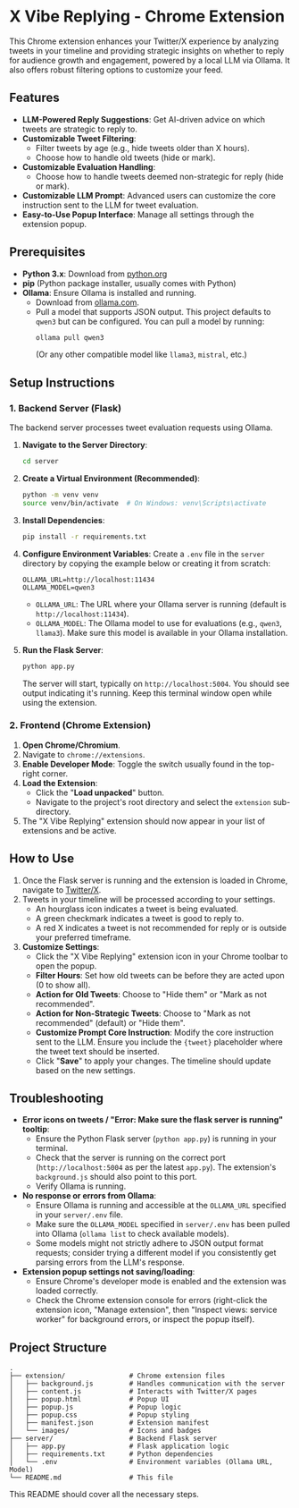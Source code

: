 # X Vibe Replying - Chrome Extension

This Chrome extension enhances your Twitter/X experience by analyzing tweets in your timeline and providing strategic insights on whether to reply for audience growth and engagement, powered by a local LLM via Ollama. It also offers robust filtering options to customize your feed.

## Features

*   **LLM-Powered Reply Suggestions**: Get AI-driven advice on which tweets are strategic to reply to.
*   **Customizable Tweet Filtering**:
    *   Filter tweets by age (e.g., hide tweets older than X hours).
    *   Choose how to handle old tweets (hide or mark).
*   **Customizable Evaluation Handling**:
    *   Choose how to handle tweets deemed non-strategic for reply (hide or mark).
*   **Customizable LLM Prompt**: Advanced users can customize the core instruction sent to the LLM for tweet evaluation.
*   **Easy-to-Use Popup Interface**: Manage all settings through the extension popup.

## Prerequisites

*   **Python 3.x**: Download from [python.org](https://www.python.org/)
*   **pip** (Python package installer, usually comes with Python)
*   **Ollama**: Ensure Ollama is installed and running.
    *   Download from [ollama.com](https://ollama.com/).
    *   Pull a model that supports JSON output. This project defaults to `qwen3` but can be configured. You can pull a model by running:
        ```bash
        ollama pull qwen3
        ```
        (Or any other compatible model like `llama3`, `mistral`, etc.)

## Setup Instructions

### 1. Backend Server (Flask)

The backend server processes tweet evaluation requests using Ollama.

1.  **Navigate to the Server Directory**:
    ```bash
    cd server
    ```

2.  **Create a Virtual Environment (Recommended)**:
    ```bash
    python -m venv venv
    source venv/bin/activate  # On Windows: venv\Scripts\activate
    ```

3.  **Install Dependencies**:
    ```bash
    pip install -r requirements.txt
    ```

4.  **Configure Environment Variables**:
    Create a `.env` file in the `server` directory by copying the example below or creating it from scratch:
    ```
    OLLAMA_URL=http://localhost:11434
    OLLAMA_MODEL=qwen3
    ```
    *   `OLLAMA_URL`: The URL where your Ollama server is running (default is `http://localhost:11434`).
    *   `OLLAMA_MODEL`: The Ollama model to use for evaluations (e.g., `qwen3`, `llama3`). Make sure this model is available in your Ollama installation.

5.  **Run the Flask Server**:
    ```bash
    python app.py
    ```
    The server will start, typically on `http://localhost:5004`. You should see output indicating it's running. Keep this terminal window open while using the extension.

### 2. Frontend (Chrome Extension)

1.  **Open Chrome/Chromium**.
2.  Navigate to `chrome://extensions`.
3.  **Enable Developer Mode**: Toggle the switch usually found in the top-right corner.
4.  **Load the Extension**:
    *   Click the "**Load unpacked**" button.
    *   Navigate to the project's root directory and select the `extension` sub-directory.
5.  The "X Vibe Replying" extension should now appear in your list of extensions and be active.

## How to Use

1.  Once the Flask server is running and the extension is loaded in Chrome, navigate to [Twitter/X](https://twitter.com).
2.  Tweets in your timeline will be processed according to your settings.
    *   An hourglass icon indicates a tweet is being evaluated.
    *   A green checkmark indicates a tweet is good to reply to.
    *   A red X indicates a tweet is not recommended for reply or is outside your preferred timeframe.
3.  **Customize Settings**:
    *   Click the "X Vibe Replying" extension icon in your Chrome toolbar to open the popup.
    *   **Filter Hours**: Set how old tweets can be before they are acted upon (0 to show all).
    *   **Action for Old Tweets**: Choose to "Hide them" or "Mark as not recommended".
    *   **Action for Non-Strategic Tweets**: Choose to "Mark as not recommended" (default) or "Hide them".
    *   **Customize Prompt Core Instruction**: Modify the core instruction sent to the LLM. Ensure you include the `{tweet}` placeholder where the tweet text should be inserted.
    *   Click "**Save**" to apply your changes. The timeline should update based on the new settings.

## Troubleshooting

*   **Error icons on tweets / "Error: Make sure the flask server is running" tooltip**:
    *   Ensure the Python Flask server (`python app.py`) is running in your terminal.
    *   Check that the server is running on the correct port (`http://localhost:5004` as per the latest `app.py`). The extension's `background.js` should also point to this port.
    *   Verify Ollama is running.
*   **No response or errors from Ollama**:
    *   Ensure Ollama is running and accessible at the `OLLAMA_URL` specified in your `server/.env` file.
    *   Make sure the `OLLAMA_MODEL` specified in `server/.env` has been pulled into Ollama (`ollama list` to check available models).
    *   Some models might not strictly adhere to JSON output format requests; consider trying a different model if you consistently get parsing errors from the LLM's response.
*   **Extension popup settings not saving/loading**:
    *   Ensure Chrome's developer mode is enabled and the extension was loaded correctly.
    *   Check the Chrome extension console for errors (right-click the extension icon, "Manage extension", then "Inspect views: service worker" for background errors, or inspect the popup itself).

## Project Structure

```
.
├── extension/                # Chrome extension files
│   ├── background.js         # Handles communication with the server
│   ├── content.js            # Interacts with Twitter/X pages
│   ├── popup.html            # Popup UI
│   ├── popup.js              # Popup logic
│   ├── popup.css             # Popup styling
│   ├── manifest.json         # Extension manifest
│   └── images/               # Icons and badges
├── server/                   # Backend Flask server
│   ├── app.py                # Flask application logic
│   ├── requirements.txt      # Python dependencies
│   └── .env                  # Environment variables (Ollama URL, Model)
└── README.md                 # This file
```

This README should cover all the necessary steps.
